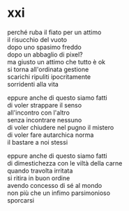 # xxi

perché ruba il fiato per un attimo  
il risucchio del vuoto  
dopo uno spasimo freddo  
dopo un abbaglio di pixel?  
ma giusto un attimo che tutto è ok  
si torna all'ordinata gestione  
scarichi ripuliti ipocritamente  
sorridenti alla vita

eppure anche di questo siamo fatti  
di voler strappare il senso  
all'incontro con l'altro  
senza incontrare nessuno  
di voler chiudere nel pugno il mistero  
di voler fare autarchica norma  
il bastare a noi stessi

eppure anche di questo siamo fatti  
di dimestichezza con le viltà della carne  
quando travolta irritata  
si ritira in buon ordine  
avendo concesso di sé al mondo  
non più che un infimo parsimonioso  
sporcarsi
